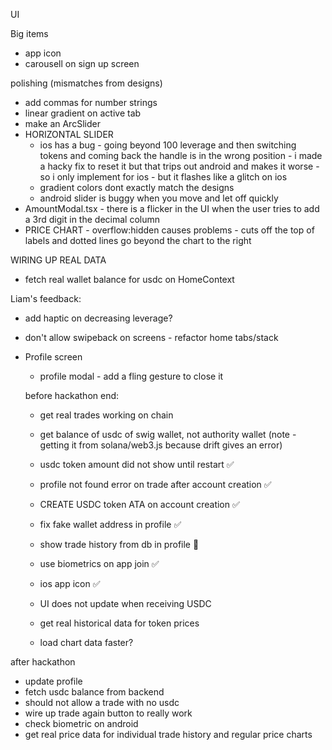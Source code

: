 UI

Big items

- app icon
- carousell on sign up screen

polishing (mismatches from designs)

- add commas for number strings
- linear gradient on active tab
- make an ArcSlider
- HORIZONTAL SLIDER
  - ios has a bug - going beyond 100 leverage and then switching tokens and coming back the handle is in the wrong position - i made a hacky fix to reset it but that trips out android and makes it worse - so i only implement for ios - but it flashes like a glitch on ios
  - gradient colors dont exactly match the designs
  - android slider is buggy when you move and let off quickly
- AmountModal.tsx - there is a flicker in the UI when the user tries to add a 3rd digit in the decimal column
- PRICE CHART - overflow:hidden causes problems - cuts off the top of labels and dotted lines go beyond the chart to the right

WIRING UP REAL DATA

- fetch real wallet balance for usdc on HomeContext

Liam's feedback:

- add haptic on decreasing leverage?
- don't allow swipeback on screens - refactor home tabs/stack

- Profile screen

  - profile modal - add a fling gesture to close it

  before hackathon end:

  - get real trades working on chain
  - get balance of usdc of swig wallet, not authority wallet
    (note - getting it from solana/web3.js because drift gives an error)
  - usdc token amount did not show until restart ✅
  - profile not found error on trade after account creation ✅
  - CREATE USDC token ATA on account creation ✅
  - fix fake wallet address in profile ✅
  - show trade history from db in profile 🚫
  - use biometrics on app join ✅
  - ios app icon ✅

  - UI does not update when receiving USDC
  - get real historical data for token prices
  - load chart data faster?

after hackathon

- update profile
- fetch usdc balance from backend
- should not allow a trade with no usdc
- wire up trade again button to really work
- check biometric on android
- get real price data for individual trade history and regular price charts
